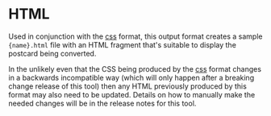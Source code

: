 # HTML

Used in conjunction with the [css](./css.md) format, this output format creates a sample `{name}.html` file with an HTML fragment that's suitable to display the postcard being converted.

In the unlikely even that the CSS being produced by the [css](./css.md) format changes in a backwards incompatible way (which will only happen after a breaking change release of this tool) then any HTML previously produced by this format may also need to be updated. Details on how to manually make the needed changes will be in the release notes for this tool.
